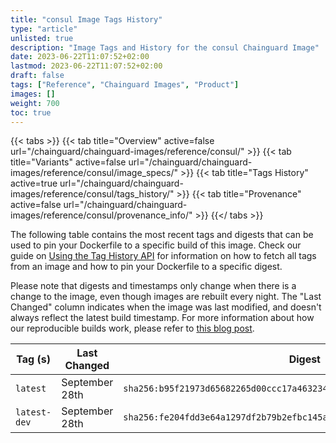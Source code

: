 ```yaml
---
title: "consul Image Tags History"
type: "article"
unlisted: true
description: "Image Tags and History for the consul Chainguard Image"
date: 2023-06-22T11:07:52+02:00
lastmod: 2023-06-22T11:07:52+02:00
draft: false
tags: ["Reference", "Chainguard Images", "Product"]
images: []
weight: 700
toc: true
---
```


{{< tabs >}}
{{< tab title="Overview" active=false url="/chainguard/chainguard-images/reference/consul/" >}}
{{< tab title="Variants" active=false url="/chainguard/chainguard-images/reference/consul/image_specs/" >}}
{{< tab title="Tags History" active=true url="/chainguard/chainguard-images/reference/consul/tags_history/" >}}
{{< tab title="Provenance" active=false url="/chainguard/chainguard-images/reference/consul/provenance_info/" >}}
{{</ tabs >}}

The following table contains the most recent tags and digests that can be used to pin your Dockerfile to a specific build of this image. Check our guide on [Using the Tag History API](/chainguard/chainguard-images/using-the-tag-history-api/) for information on how to fetch all tags from an image and how to pin your Dockerfile to a specific digest.

Please note that digests and timestamps only change when there is a change to the image, even though images are rebuilt every night. The "Last Changed" column indicates when the image was last modified, and doesn't always reflect the latest build timestamp. For more information about how our reproducible builds work, please refer to [this blog post](https://www.chainguard.dev/unchained/reproducing-chainguards-reproducible-image-builds).

| Tag (s)       | Last Changed   | Digest                                                                    |
|---------------|----------------|---------------------------------------------------------------------------|
|  `latest`     | September 28th | `sha256:b95f21973d65682265d00ccc17a4632340cc7a1473bdbfd945f6e80b5bc05a0a` |
|  `latest-dev` | September 28th | `sha256:fe204fdd3e64a1297df2b79b2efbc145abbf35c558139a4b281fe27817850b57` |

